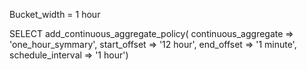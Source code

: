 Bucket_width = 1 hour

SELECT add_continuous_aggregate_policy(
  continuous_aggregate => 'one_hour_symmary',
  start_offset         => '12 hour',
  end_offset           => '1 minute',
  schedule_interval    => '1 hour')